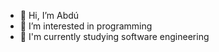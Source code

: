- 👋 Hi, I’m Abdú
- 👀 I’m interested in programming
- 🌱 I'm currently studying software engineering

<!---
1-Abdu/1-Abdu is a ✨ special ✨ repository because its `README.md` (this file) appears on your GitHub profile.
You can click the Preview link to take a look at your changes.
--->
